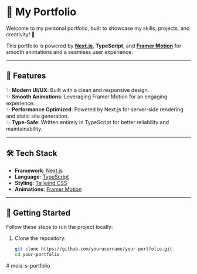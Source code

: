# 🎨 My Portfolio

Welcome to my personal portfolio, built to showcase my skills, projects, and creativity! 🚀  

This portfolio is powered by **[Next.js](https://nextjs.org)**, **TypeScript**, and **[Framer Motion](https://www.framer.com/motion/)** for smooth animations and a seamless user experience.

---

## 🌟 Features

✨ **Modern UI/UX**: Built with a clean and responsive design.  
✨ **Smooth Animations**: Leveraging Framer Motion for an engaging experience.  
✨ **Performance Optimized**: Powered by Next.js for server-side rendering and static site generation.  
✨ **Type-Safe**: Written entirely in TypeScript for better reliability and maintainability.

---

## 🛠️ Tech Stack

- **Framework**: [Next.js](https://nextjs.org)  
- **Language**: [TypeScript](https://www.typescriptlang.org)  
- **Styling**: [Tailwind CSS](https://tailwindcss.com)  
- **Animations**: [Framer Motion](https://www.framer.com/motion)  

---

## 🚀 Getting Started

Follow these steps to run the project locally:

1. Clone the repository:
   ```bash
   git clone https://github.com/yourusername/your-portfolio.git
   cd your-portfolio
#   m e l a - s - p o r t f o l i o  
 
